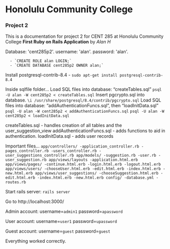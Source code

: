 # Honolulu Community College 
### Project 2 
This is a documentation for project 2 for CENT 285 at Honolulu
Community College 
__First Ruby on Rails Application__ by _Alan H_

Database: 'cent285p2'.
username: 'alan'.
password: 'alan'.

      - `CREATE ROLE alan LOGIN;`
      - `CREATE DATABASE cent285p2 OWNER alan;`

Install postgresql-contrib-8.4
    - `sudo apt-get install postgresql-contrib-8.4`

Inside sqlfile folder...
Load SQL files into database: “createTables.sql”
`psql -U alan -W cent285p2 < createTables.sql`
Insert pgcrypto.sql into database.
`\i /usr/share/postgresql/8.4/contrib/pgcrypto.sql`
Load SQL files into database: “addAuthenticationFuncs.sql”, then “loadInitData.sql”
`psql -U alan -W cent285p2 < addAuthenticationFuncs.sql`
`psql -U alan -W cent285p2 < loadInitData.sql`

createTables.sql - handles creation of all tables and the user_suggestion_view
addAuthenticationFuncs.sql - adds functions to aid in authentication.
loadInitData.sql - adds user records

Important files...
`app/controllers/
	-application_controller.rb
	-pages_controller.rb
	-users_controller.rb
	-user_suggestions_controller.rb
app/models/
	-suggestion.rb
	-user.rb
	-user_suggestion.rb
app/views/layouts
	-application.html.erb
app/views/pages/
	-continue.html.erb
	-login.html.erb
	-logout.html.erb
app/views/users/
	-chooseUser.html.erb
	-edit.html.erb
	-index.html.erb
	-new.html.erb
app/views/user_suggestions/
	-chooseSuggestion.html.erb
	-edit.html.erb
	-index.html.erb
	-new.html.erb
config/
	-database.yml
	-routes.rb`

Start rails server:
`rails server`

Go to http://localhost:3000/

Admin account:
username=`admin1`
password=`apassword`

User account:
username=`user1`
password=`upassword`

Guest account:
username=`guest`
password=`guest`

Everything worked correctly.
